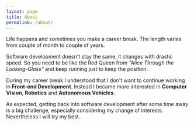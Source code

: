 ```yaml
---
layout: page
title: About
permalink: /about/
---
```


Life happens and sometimes you make a career break. The length varies from couple of month to couple of years. 

Software development doesn't stay the same, it changes with drastic speed. So you need to be like the Red Queen from _"Alice Through the Looking-Glass"_ and keep running just to keep the position.

During my career break I understood that I don't want to continue working in __Front-end Development__. Instead I became more interested in __Computer Vision__, __Robotics__ and __Autonomous Vehicles__.

As expected, getting back into software development after some time away is a big challenge, especially considering my change of interests. Nevertheless I will try my best.
